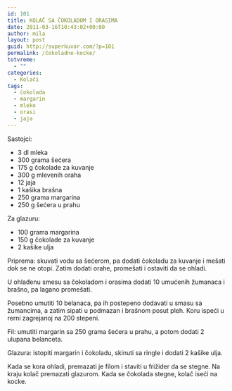 ```yaml
---
id: 101
title: KOLAČ SA ČOKOLADOM I ORASIMA
date: 2011-03-16T10:43:02+00:00
author: mila
layout: post
guid: http://superkuvar.com/?p=101
permalink: /čokoladne-kocke/
totvreme:
  - ""
categories:
  - Kolači
tags:
  - čokolada
  - margarin
  - mleko
  - orasi
  - jaja
---
```

Sastojci:

  * 3 dl mleka
  * 300 grama šećera
  * 175 g čokolade za kuvanje
  * 300 g mlevenih oraha
  * 12 jaja
  * 1 kašika brašna
  * 250 grama margarina
  * 250 g šećera u prahu

Za glazuru:

  * 100 grama margarina
  * 150 g čokolade za kuvanje
  * 2 kašike ulja

Priprema: skuvati vodu sa šećerom, pa dodati čokoladu za kuvanje i mešati dok se ne otopi. Zatim dodati orahe, promešati i ostaviti da se ohladi.

U ohlađenu smesu sa čokoladom i orasima dodati 10 umućenih žumanaca i brašno, pa lagano promešati.

Posebno umutiti 10 belanaca, pa ih postepeno dodavati u smasu sa žumancima, a zatim sipati u podmazan i brašnom posut pleh. Koru ispeći u rerni zagrejanoj na 200 stepeni.

Fil: umutiti margarin sa 250 grama šećera u prahu, a potom dodati 2 ulupana belanceta.

Glazura: istopiti margarin i čokoladu, skinuti sa ringle i dodati 2 kašike ulja.

Kada se kora ohladi, premazati je filom i staviti u frižider da se stegne. Na kraju kolač premazati glazurom. Kada se čokolada stegne, kolač iseći na kocke.

&nbsp;